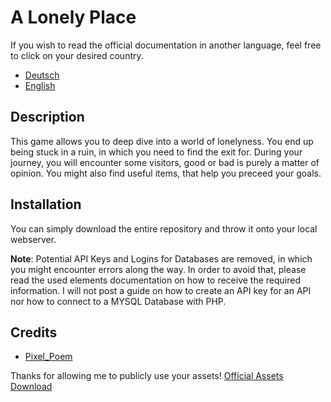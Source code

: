 # A Lonely Place


If you wish to read the official documentation in another language, feel free to click on your desired country.

- [Deutsch](./README_German.md)
- [English](./README.md)

## Description

This game allows you to deep dive into a world of lonelyness. You end up being stuck in a ruin, in which you need to find the exit for.
During your journey, you will encounter some visitors, good or bad is purely a matter of opinion. 
You might also find useful items, that help you preceed your goals.

## Installation

<!--
Write your code documentation or examples here. If your library is documented in
the source code, direct users there. If not, list your API and describe it well
in this section. If your library is passive and has no API, simply omit this
section.
-->
You can simply download the entire repository and throw it onto your local webserver.

**Note**: Potential API Keys and Logins for Databases are removed, in which you might encounter errors along the way.
In order to avoid that, please read the used elements documentation on how to receive the required information.
I will not post a guide on how to create an API key for an API nor how to connect to a MYSQL Database with PHP.

## Credits

- [Pixel_Poem](https://twitter.com/pixel_poem)

Thanks for allowing me to publicly use your assets! [Official Assets Download](https://pixel-poem.itch.io/dungeon-assetpuck)


